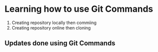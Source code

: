 # Learning how to use Git Commands

1. Creating repository locally then commiing
2. Creating repository online then cloning

## Updates done using Git Commands
